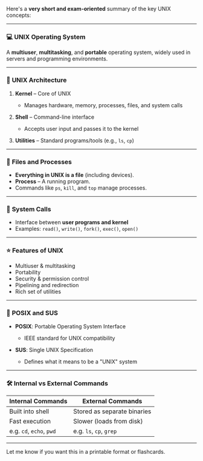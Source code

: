 Here's a **very short and exam-oriented** summary of the key UNIX concepts:

---

### 💻 **UNIX Operating System**

A **multiuser**, **multitasking**, and **portable** operating system, widely used in servers and programming environments.

---

### 🧱 **UNIX Architecture**

1. **Kernel** – Core of UNIX

   * Manages hardware, memory, processes, files, and system calls

2. **Shell** – Command-line interface

   * Accepts user input and passes it to the kernel

3. **Utilities** – Standard programs/tools (e.g., `ls`, `cp`)

---

### 📁 **Files and Processes**

* **Everything in UNIX is a file** (including devices).
* **Process** – A running program.
* Commands like `ps`, `kill`, and `top` manage processes.

---

### 🧩 **System Calls**

* Interface between **user programs and kernel**
* Examples: `read()`, `write()`, `fork()`, `exec()`, `open()`

---

### ⭐ **Features of UNIX**

* Multiuser & multitasking
* Portability
* Security & permission control
* Pipelining and redirection
* Rich set of utilities

---

### 📜 **POSIX and SUS**

* **POSIX**: Portable Operating System Interface

  * IEEE standard for UNIX compatibility
* **SUS**: Single UNIX Specification

  * Defines what it means to be a "UNIX" system

---

### 🛠️ **Internal vs External Commands**

| Internal Commands        | External Commands           |
| ------------------------ | --------------------------- |
| Built into shell         | Stored as separate binaries |
| Fast execution           | Slower (loads from disk)    |
| e.g. `cd`, `echo`, `pwd` | e.g. `ls`, `cp`, `grep`     |

---

Let me know if you want this in a printable format or flashcards.

